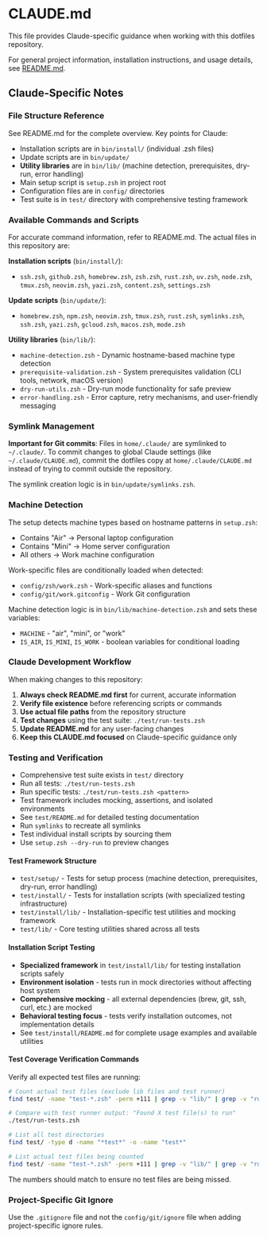# CLAUDE.md

This file provides Claude-specific guidance when working with this dotfiles repository.

For general project information, installation instructions, and usage details, see [README.md](README.md).

## Claude-Specific Notes

### File Structure Reference
See README.md for the complete overview. Key points for Claude:

- Installation scripts are in `bin/install/` (individual .zsh files)
- Update scripts are in `bin/update/` 
- **Utility libraries** are in `bin/lib/` (machine detection, prerequisites, dry-run, error handling)
- Main setup script is `setup.zsh` in project root
- Configuration files are in `config/` directories
- Test suite is in `test/` directory with comprehensive testing framework

### Available Commands and Scripts

For accurate command information, refer to README.md. The actual files in this repository are:

**Installation scripts** (`bin/install/`):
- `ssh.zsh`, `github.zsh`, `homebrew.zsh`, `zsh.zsh`, `rust.zsh`, `uv.zsh`, `node.zsh`, `tmux.zsh`, `neovim.zsh`, `yazi.zsh`, `content.zsh`, `settings.zsh`

**Update scripts** (`bin/update/`):
- `homebrew.zsh`, `npm.zsh`, `neovim.zsh`, `tmux.zsh`, `rust.zsh`, `symlinks.zsh`, `ssh.zsh`, `yazi.zsh`, `gcloud.zsh`, `macos.zsh`, `mode.zsh`

**Utility libraries** (`bin/lib/`):
- `machine-detection.zsh` - Dynamic hostname-based machine type detection
- `prerequisite-validation.zsh` - System prerequisites validation (CLI tools, network, macOS version)
- `dry-run-utils.zsh` - Dry-run mode functionality for safe preview
- `error-handling.zsh` - Error capture, retry mechanisms, and user-friendly messaging

### Symlink Management

**Important for Git commits**: Files in `home/.claude/` are symlinked to `~/.claude/`. To commit changes to global Claude settings (like `~/.claude/CLAUDE.md`), commit the dotfiles copy at `home/.claude/CLAUDE.md` instead of trying to commit outside the repository.

The symlink creation logic is in `bin/update/symlinks.zsh`.

### Machine Detection

The setup detects machine types based on hostname patterns in `setup.zsh`:
- Contains "Air" → Personal laptop configuration  
- Contains "Mini" → Home server configuration
- All others → Work machine configuration

Work-specific files are conditionally loaded when detected:
- `config/zsh/work.zsh` - Work-specific aliases and functions
- `config/git/work.gitconfig` - Work Git configuration

Machine detection logic is in `bin/lib/machine-detection.zsh` and sets these variables:
- `MACHINE` - "air", "mini", or "work"
- `IS_AIR`, `IS_MINI`, `IS_WORK` - boolean variables for conditional loading

### Claude Development Workflow

When making changes to this repository:

1. **Always check README.md first** for current, accurate information
2. **Verify file existence** before referencing scripts or commands
3. **Use actual file paths** from the repository structure
4. **Test changes** using the test suite: `./test/run-tests.zsh`
5. **Update README.md** for any user-facing changes
6. **Keep this CLAUDE.md focused** on Claude-specific guidance only

### Testing and Verification

- Comprehensive test suite exists in `test/` directory
- Run all tests: `./test/run-tests.zsh`
- Run specific tests: `./test/run-tests.zsh <pattern>`
- Test framework includes mocking, assertions, and isolated environments
- See `test/README.md` for detailed testing documentation
- Run `symlinks` to recreate all symlinks
- Test individual install scripts by sourcing them
- Use `setup.zsh --dry-run` to preview changes

#### Test Framework Structure

- `test/setup/` - Tests for setup process (machine detection, prerequisites, dry-run, error handling)
- `test/install/` - Tests for installation scripts (with specialized testing infrastructure)
- `test/install/lib/` - Installation-specific test utilities and mocking framework
- `test/lib/` - Core testing utilities shared across all tests

#### Installation Script Testing

- **Specialized framework** in `test/install/lib/` for testing installation scripts safely
- **Environment isolation** - tests run in mock directories without affecting host system
- **Comprehensive mocking** - all external dependencies (brew, git, ssh, curl, etc.) are mocked
- **Behavioral testing focus** - tests verify installation outcomes, not implementation details
- See `test/install/README.md` for complete usage examples and available utilities

#### Test Coverage Verification Commands

Verify all expected test files are running:

```bash
# Count actual test files (exclude lib files and test runner)
find test/ -name "test-*.zsh" -perm +111 | grep -v "lib/" | grep -v "run-tests.zsh" | wc -l

# Compare with test runner output: "Found X test file(s) to run"
./test/run-tests.zsh

# List all test directories
find test/ -type d -name "*test*" -o -name "test*"

# List actual test files being counted
find test/ -name "test-*.zsh" -perm +111 | grep -v "lib/" | grep -v "run-tests.zsh"
```

The numbers should match to ensure no test files are being missed.

### Project-Specific Git Ignore
Use the `.gitignore` file and not the `config/git/ignore` file when adding project-specific ignore rules.
